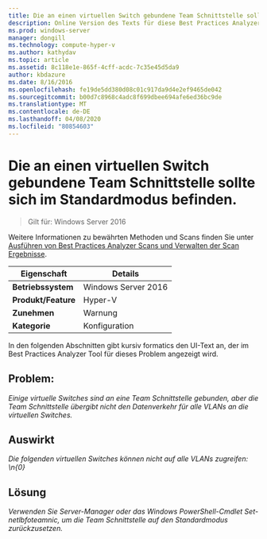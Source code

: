 ```yaml
---
title: Die an einen virtuellen Switch gebundene Team Schnittstelle sollte sich im Standardmodus befinden.
description: Online Version des Texts für diese Best Practices Analyzer Regel.
ms.prod: windows-server
manager: dongill
ms.technology: compute-hyper-v
ms.author: kathydav
ms.topic: article
ms.assetid: 8c118e1e-865f-4cff-acdc-7c35e45d5da9
author: kbdazure
ms.date: 8/16/2016
ms.openlocfilehash: fe19de5dd380d08c01c917da9d4e2ef9465de042
ms.sourcegitcommit: b00d7c8968c4adc8f699dbee694afe6ed36bc9de
ms.translationtype: MT
ms.contentlocale: de-DE
ms.lasthandoff: 04/08/2020
ms.locfileid: "80854603"
---
```

# <a name="the-team-interface-bound-to-a-virtual-switch-should-be-in-default-mode"></a>Die an einen virtuellen Switch gebundene Team Schnittstelle sollte sich im Standardmodus befinden.

>Gilt für: Windows Server 2016

Weitere Informationen zu bewährten Methoden und Scans finden Sie unter [Ausführen von Best Practices Analyzer Scans und Verwalten der Scan Ergebnisse](https://go.microsoft.com/fwlink/p/?LinkID=223177).  
  
|Eigenschaft|Details|  
|-|-|  
|**Betriebssystem**|Windows Server 2016|  
|**Produkt/Feature**|Hyper-V|  
|**Zunehmen**|Warnung|  
|**Kategorie**|Konfiguration|  
  
In den folgenden Abschnitten gibt kursiv formatics den UI-Text an, der im Best Practices Analyzer Tool für dieses Problem angezeigt wird.  
  
## <a name="issue"></a>**Problem:**  
*Einige virtuelle Switches sind an eine Team Schnittstelle gebunden, aber die Team Schnittstelle übergibt nicht den Datenverkehr für alle VLANs an die virtuellen Switches.*  
  
## <a name="impact"></a>**Auswirkt**  
*Die folgenden virtuellen Switches können nicht auf alle VLANs zugreifen: \n{0}*  
  
## <a name="resolution"></a>**Lösung**  
*Verwenden Sie Server-Manager oder das Windows PowerShell-Cmdlet Set-netlbfoteamnic, um die Team Schnittstelle auf den Standardmodus zurückzusetzen.*  
  


